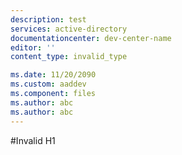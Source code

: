 ```yaml
---
description: test
services: active-directory
documentationcenter: dev-center-name
editor: ''
content_type: invalid_type

ms.date: 11/20/2090
ms.custom: aaddev
ms.component: files
ms.author: abc
ms.author: abc
---
```


#Invalid H1
